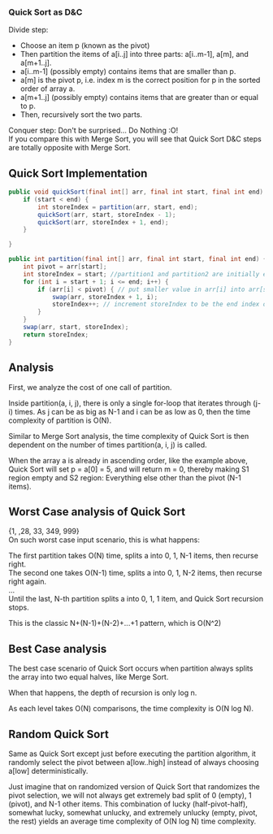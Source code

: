 
### Quick Sort as D&C 
Divide step: 
* Choose an item p (known as the pivot)
* Then partition the items of a[i..j] into three parts: a[i..m-1], a[m], and a[m+1..j].
* a[i..m-1] (possibly empty) contains items that are smaller than p.
* a[m] is the pivot p, i.e. index m is the correct position for p in the sorted order of array a.
* a[m+1..j] (possibly empty) contains items that are greater than or equal to p.
* Then, recursively sort the two parts.  

Conquer step: Don't be surprised... Do Nothing :O!  
If you compare this with Merge Sort, you will see that Quick Sort D&C steps are totally opposite with Merge Sort.


## Quick Sort Implementation
```java
public void quickSort(final int[] arr, final int start, final int end) {
    if (start < end) {
        int storeIndex = partition(arr, start, end);
        quickSort(arr, start, storeIndex - 1);
        quickSort(arr, storeIndex + 1, end);
    }

}

public int partition(final int[] arr, final int start, final int end) {
    int pivot = arr[start];
    int storeIndex = start; //partition1 and partition2 are initially empty
    for (int i = start + 1; i <= end; i++) {
        if (arr[i] < pivot) { // put smaller value in arr[i] into arr[start...storeIndex - 1]
            swap(arr, storeIndex + 1, i);
            storeIndex++; // increment storeIndex to be the end index of smaller partition
        }
    }
    swap(arr, start, storeIndex);
    return storeIndex;
}
```

## Analysis

First, we analyze the cost of one call of partition.

Inside partition(a, i, j), there is only a single for-loop that iterates through (j-i) times. As j can be as big as N-1 and i can be as low as 0, then the time complexity of partition is O(N).

Similar to Merge Sort analysis, the time complexity of Quick Sort is then dependent on the number of times partition(a, i, j) is called.

When the array a is already in ascending order, like the example above, Quick Sort will set p = a[0] = 5, and will return m = 0, thereby making S1 region empty and S2 region: Everything else other than the pivot (N-1 items).

## Worst Case analysis of Quick Sort
{1, ,28, 33, 349, 999}  
On such worst case input scenario, this is what happens:

The first partition takes O(N) time, splits a into 0, 1, N-1 items, then recurse right.  
The second one takes O(N-1) time, splits a into 0, 1, N-2 items, then recurse right again.  
...  
Until the last, N-th partition splits a into 0, 1, 1 item, and Quick Sort recursion stops.

This is the classic N+(N-1)+(N-2)+...+1 pattern, which is O(N^2)

## Best Case analysis
The best case scenario of Quick Sort occurs when partition always splits the array into two equal halves, like Merge Sort.

When that happens, the depth of recursion is only log n.

As each level takes O(N) comparisons, the time complexity is O(N log N).

## Random Quick Sort
Same as Quick Sort except just before executing the partition algorithm, it randomly select the pivot between a[low..high] instead of always choosing a[low] deterministically.  

Just imagine that on randomized version of Quick Sort that randomizes the pivot selection, we will not always get extremely bad split of 0 (empty), 1 (pivot), and N-1 other items. This combination of lucky (half-pivot-half), somewhat lucky, somewhat unlucky, and extremely unlucky (empty, pivot, the rest) yields an average time complexity of O(N log N) time complexity.